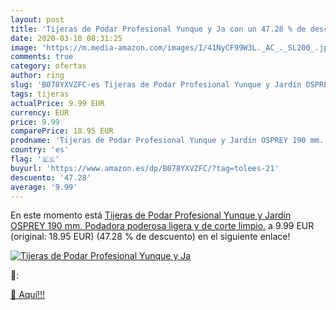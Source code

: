 ```yaml
---
layout: post
title: 'Tijeras de Podar Profesional Yunque y Ja con un 47.28 % de descuento'
date: 2020-03-10 08:31:25
image: 'https://m.media-amazon.com/images/I/41NyCF99W3L._AC_._SL200_.jpg'
comments: true
category: ofertas
author: ring
slug: 'B078YXVZFC-es Tijeras de Podar Profesional Yunque y Jardín OSPREY 190...'
tags: tijeras
actualPrice: 9.99 EUR
currency: EUR
price: 9.99
comparePrice: 18.95 EUR
prodname: 'Tijeras de Podar Profesional Yunque y Jardín OSPREY 190 mm. Podadora poderosa ligera y de corte limpio.'
country: 'es'
flag: '🇪🇸'
buyurl: 'https://www.amazon.es/dp/B078YXVZFC/?tag=tolees-21'
descuento: '47.28'
average: '9.99'
---
```


En este momento está [Tijeras de Podar Profesional Yunque y Jardín OSPREY 190 mm. Podadora poderosa ligera y de corte limpio.](https://www.amazon.es/dp/B078YXVZFC/?tag=tolees-21) a 9.99 EUR (original: 18.95 EUR) (47.28 %  de descuento) en el siguiente enlace!

[![Tijeras de Podar Profesional Yunque y Ja](https://m.media-amazon.com/images/I/41NyCF99W3L._AC_._SL200_.jpg)](https://www.amazon.es/dp/B078YXVZFC/?tag=tolees-21)

🔎:


[🛒 Aquí!!!](https://www.amazon.es/dp/B078YXVZFC/?tag=tolees-21)
